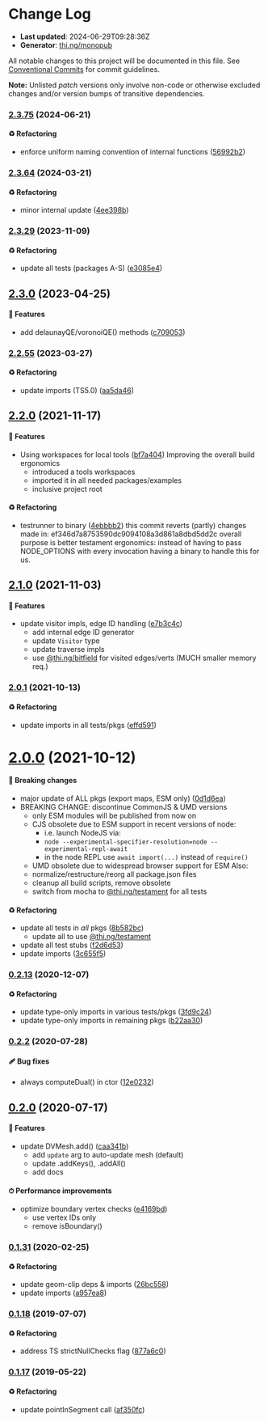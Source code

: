 # Change Log

- **Last updated**: 2024-06-29T09:28:36Z
- **Generator**: [thi.ng/monopub](https://thi.ng/monopub)

All notable changes to this project will be documented in this file.
See [Conventional Commits](https://conventionalcommits.org/) for commit guidelines.

**Note:** Unlisted _patch_ versions only involve non-code or otherwise excluded changes
and/or version bumps of transitive dependencies.

### [2.3.75](https://github.com/thi-ng/umbrella/tree/@thi.ng/geom-voronoi@2.3.75) (2024-06-21)

#### ♻️ Refactoring

- enforce uniform naming convention of internal functions ([56992b2](https://github.com/thi-ng/umbrella/commit/56992b2))

### [2.3.64](https://github.com/thi-ng/umbrella/tree/@thi.ng/geom-voronoi@2.3.64) (2024-03-21)

#### ♻️ Refactoring

- minor internal update ([4ee398b](https://github.com/thi-ng/umbrella/commit/4ee398b))

### [2.3.29](https://github.com/thi-ng/umbrella/tree/@thi.ng/geom-voronoi@2.3.29) (2023-11-09)

#### ♻️ Refactoring

- update all tests (packages A-S) ([e3085e4](https://github.com/thi-ng/umbrella/commit/e3085e4))

## [2.3.0](https://github.com/thi-ng/umbrella/tree/@thi.ng/geom-voronoi@2.3.0) (2023-04-25)

#### 🚀 Features

- add delaunayQE/voronoiQE() methods ([c709053](https://github.com/thi-ng/umbrella/commit/c709053))

### [2.2.55](https://github.com/thi-ng/umbrella/tree/@thi.ng/geom-voronoi@2.2.55) (2023-03-27)

#### ♻️ Refactoring

- update imports (TS5.0) ([aa5da46](https://github.com/thi-ng/umbrella/commit/aa5da46))

## [2.2.0](https://github.com/thi-ng/umbrella/tree/@thi.ng/geom-voronoi@2.2.0) (2021-11-17)

#### 🚀 Features

- Using workspaces for local tools ([bf7a404](https://github.com/thi-ng/umbrella/commit/bf7a404))
  Improving the overall build ergonomics
  - introduced a tools workspaces
  - imported it in all needed packages/examples
  - inclusive project root

#### ♻️ Refactoring

- testrunner to binary ([4ebbbb2](https://github.com/thi-ng/umbrella/commit/4ebbbb2))
  this commit reverts (partly) changes made in:
  ef346d7a8753590dc9094108a3d861a8dbd5dd2c
  overall purpose is better testament ergonomics:
  instead of having to pass NODE_OPTIONS with every invocation
  having a binary to handle this for us.

## [2.1.0](https://github.com/thi-ng/umbrella/tree/@thi.ng/geom-voronoi@2.1.0) (2021-11-03)

#### 🚀 Features

- update visitor impls, edge ID handling ([e7b3c4c](https://github.com/thi-ng/umbrella/commit/e7b3c4c))
  - add internal edge ID generator
  - update `Visitor` type
  - update traverse impls
  - use [@thi.ng/bitfield](https://github.com/thi-ng/umbrella/tree/main/packages/bitfield) for visited edges/verts (MUCH smaller memory req.)

### [2.0.1](https://github.com/thi-ng/umbrella/tree/@thi.ng/geom-voronoi@2.0.1) (2021-10-13)

#### ♻️ Refactoring

- update imports in all tests/pkgs ([effd591](https://github.com/thi-ng/umbrella/commit/effd591))

# [2.0.0](https://github.com/thi-ng/umbrella/tree/@thi.ng/geom-voronoi@2.0.0) (2021-10-12)

#### 🛑 Breaking changes

- major update of ALL pkgs (export maps, ESM only) ([0d1d6ea](https://github.com/thi-ng/umbrella/commit/0d1d6ea))
- BREAKING CHANGE: discontinue CommonJS & UMD versions
  - only ESM modules will be published from now on
  - CJS obsolete due to ESM support in recent versions of node:
    - i.e. launch NodeJS via:
    - `node --experimental-specifier-resolution=node --experimental-repl-await`
    - in the node REPL use `await import(...)` instead of `require()`
  - UMD obsolete due to widespread browser support for ESM
  Also:
  - normalize/restructure/reorg all package.json files
  - cleanup all build scripts, remove obsolete
  - switch from mocha to [@thi.ng/testament](https://github.com/thi-ng/umbrella/tree/main/packages/testament) for all tests

#### ♻️ Refactoring

- update all tests in _all_ pkgs ([8b582bc](https://github.com/thi-ng/umbrella/commit/8b582bc))
  - update all to use [@thi.ng/testament](https://github.com/thi-ng/umbrella/tree/main/packages/testament)
- update all test stubs ([f2d6d53](https://github.com/thi-ng/umbrella/commit/f2d6d53))
- update imports ([3c655f5](https://github.com/thi-ng/umbrella/commit/3c655f5))

### [0.2.13](https://github.com/thi-ng/umbrella/tree/@thi.ng/geom-voronoi@0.2.13) (2020-12-07)

#### ♻️ Refactoring

- update type-only imports in various tests/pkgs ([3fd9c24](https://github.com/thi-ng/umbrella/commit/3fd9c24))
- update type-only imports in remaining pkgs ([b22aa30](https://github.com/thi-ng/umbrella/commit/b22aa30))

### [0.2.2](https://github.com/thi-ng/umbrella/tree/@thi.ng/geom-voronoi@0.2.2) (2020-07-28)

#### 🩹 Bug fixes

- always computeDual() in ctor ([12e0232](https://github.com/thi-ng/umbrella/commit/12e0232))

## [0.2.0](https://github.com/thi-ng/umbrella/tree/@thi.ng/geom-voronoi@0.2.0) (2020-07-17)

#### 🚀 Features

- update DVMesh.add() ([caa341b](https://github.com/thi-ng/umbrella/commit/caa341b))
  - add `update` arg to auto-update mesh (default)
  - update .addKeys(), .addAll()
  - add docs

#### ⏱ Performance improvements

- optimize boundary vertex checks ([e4169bd](https://github.com/thi-ng/umbrella/commit/e4169bd))
  - use vertex IDs only
  - remove isBoundary()

### [0.1.31](https://github.com/thi-ng/umbrella/tree/@thi.ng/geom-voronoi@0.1.31) (2020-02-25)

#### ♻️ Refactoring

- update geom-clip deps & imports ([26bc558](https://github.com/thi-ng/umbrella/commit/26bc558))
- update imports ([a957ea8](https://github.com/thi-ng/umbrella/commit/a957ea8))

### [0.1.18](https://github.com/thi-ng/umbrella/tree/@thi.ng/geom-voronoi@0.1.18) (2019-07-07)

#### ♻️ Refactoring

- address TS strictNullChecks flag ([877a6c0](https://github.com/thi-ng/umbrella/commit/877a6c0))

### [0.1.17](https://github.com/thi-ng/umbrella/tree/@thi.ng/geom-voronoi@0.1.17) (2019-05-22)

#### ♻️ Refactoring

- update pointInSegment call ([af350fc](https://github.com/thi-ng/umbrella/commit/af350fc))
